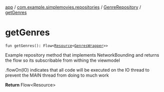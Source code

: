 [app](../../index.md) / [com.example.simplemovies.repositories](../index.md) / [GenreRepository](index.md) / [getGenres](./get-genres.md)

# getGenres

`fun getGenres(): Flow<`[`Resource`](../../com.example.simplemovies.network/-resource/index.md)`<`[`GenresWrapper`](../../com.example.simplemovies.domain/-genres-wrapper/index.md)`>>`

Example repository method that implements NetworkBounding and returns the flow so its
subscribable from withing the viewmodel

.flowOn(IO) indicates that all code will be executed on the IO thread to prevent the MAIN
thread from doing to much work

**Return**
Flow&lt;Resource&gt;

